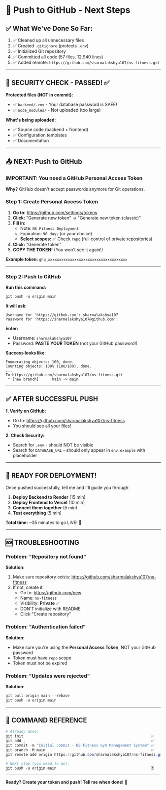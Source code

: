 # 🚀 Push to GitHub - Next Steps

## ✅ What We've Done So Far:

1. ✅ Cleaned up all unnecessary files
2. ✅ Created `.gitignore` (protects `.env`)
3. ✅ Initialized Git repository
4. ✅ Committed all code (57 files, 12,940 lines)
5. ✅ Added remote: `https://github.com/sharmalakshya107/ns-fitness.git`

---

## 🔐 SECURITY CHECK - PASSED! ✅

**Protected files (NOT in commit):**
- ✅ `backend/.env` - Your database password is SAFE!
- ✅ `node_modules/` - Not uploaded (too large)

**What's being uploaded:**
- ✅ Source code (backend + frontend)
- ✅ Configuration templates
- ✅ Documentation

---

## 📤 NEXT: Push to GitHub

### **IMPORTANT: You need a GitHub Personal Access Token**

**Why?** GitHub doesn't accept passwords anymore for Git operations.

### **Step 1: Create Personal Access Token**

1. **Go to:** https://github.com/settings/tokens
2. **Click:** "Generate new token" → "Generate new token (classic)"
3. **Fill in:**
   - Note: `NS Fitness Deployment`
   - Expiration: `90 days` (or your choice)
   - **Select scopes:** ✅ Check `repo` (full control of private repositories)
4. **Click:** "Generate token"
5. **COPY THE TOKEN!** (You won't see it again!)

**Example token:** `ghp_xxxxxxxxxxxxxxxxxxxxxxxxxxxxxxxxxxxx`

---

### **Step 2: Push to GitHub**

**Run this command:**

```powershell
git push -u origin main
```

**It will ask:**
```
Username for 'https://github.com': sharmalakshya107
Password for 'https://sharmalakshya107@github.com': 
```

**Enter:**
- Username: `sharmalakshya107`
- Password: **PASTE YOUR TOKEN** (not your GitHub password!)

**Success looks like:**
```
Enumerating objects: 100, done.
Counting objects: 100% (100/100), done.
...
To https://github.com/sharmalakshya107/ns-fitness.git
 * [new branch]      main -> main
```

---

## ✅ AFTER SUCCESSFUL PUSH

**1. Verify on GitHub:**
- Go to: https://github.com/sharmalakshya107/ns-fitness
- You should see all your files!

**2. Check Security:**
- Search for `.env` - should NOT be visible
- Search for `DATABASE_URL` - should only appear in `env.example` with placeholder

---

## 🎯 READY FOR DEPLOYMENT!

Once pushed successfully, tell me and I'll guide you through:

1. **Deploy Backend to Render** (15 min)
2. **Deploy Frontend to Vercel** (10 min)
3. **Connect them together** (5 min)
4. **Test everything** (5 min)

**Total time:** ~35 minutes to go LIVE! 🚀

---

## 🆘 TROUBLESHOOTING

### **Problem: "Repository not found"**

**Solution:**
1. Make sure repository exists: https://github.com/sharmalakshya107/ns-fitness
2. If not, create it:
   - Go to: https://github.com/new
   - Name: `ns-fitness`
   - Visibility: **Private** ✅
   - DON'T initialize with README
   - Click "Create repository"

### **Problem: "Authentication failed"**

**Solution:**
- Make sure you're using the **Personal Access Token**, NOT your GitHub password
- Token must have `repo` scope
- Token must not be expired

### **Problem: "Updates were rejected"**

**Solution:**
```powershell
git pull origin main --rebase
git push -u origin main
```

---

## 📝 COMMAND REFERENCE

```powershell
# Already done:
git init                                                          ✅
git add .                                                         ✅
git commit -m "Initial commit - NS Fitness Gym Management System" ✅
git branch -M main                                                ✅
git remote add origin https://github.com/sharmalakshya107/ns-fitness.git ✅

# Next step (you need to do):
git push -u origin main                                           ⏳
```

---

**Ready? Create your token and push! Tell me when done!** 🚀



